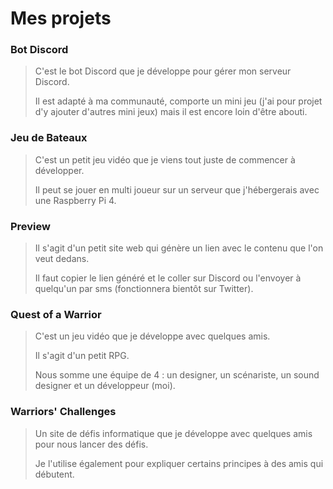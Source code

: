 # Mes projets

### Bot Discord
> C'est le bot Discord que je développe pour gérer mon serveur Discord.
> 
> Il est adapté à ma communauté, comporte un mini jeu (j'ai pour projet d'y ajouter d'autres mini jeux) mais il est encore loin d'être abouti.

### Jeu de Bateaux
> C'est un petit jeu vidéo que je viens tout juste de commencer à développer.
> 
> Il peut se jouer en multi joueur sur un serveur que j'hébergerais avec une Raspberry Pi 4.

### Preview
> Il s'agit d'un petit site web qui génère un lien avec le contenu que l'on veut dedans.
> 
> Il faut copier le lien généré et le coller sur Discord ou l'envoyer à quelqu'un par sms (fonctionnera bientôt sur Twitter).

### Quest of a Warrior
> C'est un jeu vidéo que je développe avec quelques amis.
> 
> Il s'agit d'un petit RPG.
> 
> Nous somme une équipe de 4 : un designer, un scénariste, un sound designer et un développeur (moi).

### Warriors' Challenges
> Un site de défis informatique que je développe avec quelques amis pour nous lancer des défis.
> 
> Je l'utilise également pour expliquer certains principes à des amis qui débutent.
